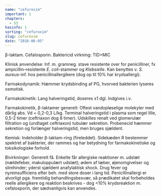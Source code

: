 ```yaml
---
name: "cefuroxim"
important: 1
chapters:
  - 53
hasinfo: 1
sorting: "cefuroxim"
slug: cefuroxim
date: "2016-06-05"
---
```


β-laktam. Cefalosporin. Baktericid virkning: TID>MIC

Klinisk anvendelse: Inf. m. gramneg. stave resistente over for penicilliner, fx
ampicillin-resistente <em>E. coli</em>-stammer og <em>Klebsielle</em>. Kan
benyttes v. <em>S. aureus</em>-inf. hos penicillinallergikere (dog op til 10%
har krydsallergi).

Farmakodynamik: Hæmmer krydsbinding af PG, hvorved bakterien lyseres osmotisk.

Farmakokinetik: Lang halveringstid, doseres x1 dgl. Indgives i.v.

Farmakokinetik, β-laktamer generelt: Oftest vandopløselige molekyler med dårlig
abs. Vd = 0,2-0,3 L/kg. Terminal halveringstid i plasma som regel lille, 0,5-2
timer (ceftriaxon dog 8 timer). Udskilles renalt ved glomerulær filtration og
(undtaget ceftriaxon) tubulær sekretion. Probenecid hæmmer sekretion og
forlænger halveringstid, men bruges sjældent.

Kemisk: Indeholder β-laktam-ring (fireleddet). Sidekæden R bestemmer spektret af
bakterier, der rammes og har betydning for farmakokinetiske og toksikologiske
forhold.

Bivirkninger: Generelt få. Enkelte får allergiske reaktioner m. udslæt
(nældefeber, makuloppulært udslæt); ødem af læber, øjenomgivelser og slimhinder;
yderst sjældent anafylaktisk shock. Drug fever og nyreinsufficiens efter beh.
med store doser i lang tid. Penicillinallergi er alvorligt pga. fremtidig
behandlingsbesvær, så prædikatet skal forbeholdes reelle allergikere og reaktion
beskrives - dog <10% krydsreaktion m. cefalosporin, der sædvanligvis kan
anvendes.

